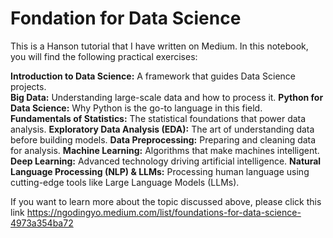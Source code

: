 # Fondation for Data Science
This is a Hanson tutorial that I have written on Medium. In this notebook, you will find the following practical exercises:

**Introduction to Data Science:** A framework that guides Data Science projects.<br>
**Big Data:** Understanding large-scale data and how to process it.
**Python for Data Science:** Why Python is the go-to language in this field.
**Fundamentals of Statistics:** The statistical foundations that power data analysis.
**Exploratory Data Analysis (EDA):** The art of understanding data before building models.
**Data Preprocessing:** Preparing and cleaning data for analysis.
**Machine Learning:** Algorithms that make machines intelligent.
**Deep Learning:** Advanced technology driving artificial intelligence.
**Natural Language Processing (NLP) & LLMs:** Processing human language using cutting-edge tools like Large Language Models (LLMs).

If you want to learn more about the topic discussed above, please click this link https://ngodingyo.medium.com/list/foundations-for-data-science-4973a354ba72
